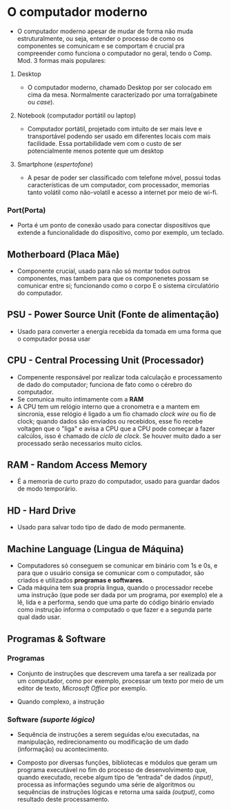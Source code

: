 # O computador moderno

- O computador moderno apesar de mudar de forma não muda estruturalmente, ou seja, entender o processo de como os componentes se comunicam e se comportam é crucial pra compreender como funciona o computador no geral, tendo o Comp. Mod. 3 formas mais populares:

1. Desktop
    - O computador moderno, chamado Desktop por ser colocado em cima da mesa. Normalmente caracterizado por uma torra(gabinete ou *case*).    

2. Notebook (computador portátil ou laptop)
    - Computador portátil, projetado com intuito de ser mais leve e transportável podendo ser usado em diferentes locais com mais facilidade. Essa portabilidade vem com o custo de ser potencialmente menos potente que um desktop   

3. Smartphone (*espertofone*)
    - A pesar de poder ser classificado com telefone móvel, possui todas características de um computador, com processador, memorias tanto volátil como não-volatil e acesso a internet por meio de wi-fi.    

### Port(Porta)    

- Porta é um ponto de conexão usado para conectar dispositivos que extende a funcionalidade do dispositivo, como por exemplo, um teclado.   

## Motherboard (Placa Mãe)    

- Componente crucial, usado para não só montar todos outros componentes, mas tambem para que os componenetes possam se comunicar entre si; funcionando como o corpo E o sistema circulatório do computador.

## PSU - Power Source Unit (Fonte de alimentação)   

- Usado para converter a energia recebida da tomada em uma forma que o computador possa usar 

## CPU - Central Processing Unit (Processador)   

- Compenente responsável por realizar toda calculação e processamento de dado do computador; funciona de fato como o cérebro do computador. 
- Se comunica muito intimamente com a **RAM**
- A CPU tem um relógio interno que a cronometra e a mantem em sincronia, esse relógio é ligado a um fio chamado *clock wire* ou fio de clock; quando dados são enviados ou recebidos, esse fio recebe voltagen que o "liga" e avisa a CPU que a CPU pode começar a fazer calcúlos, isso é chamado de *ciclo de clock*. Se houver muito dado a ser processado serão necessarios muito ciclos.     

## RAM - Random Access Memory   

- É a memoria de curto prazo do computador, usado para guardar dados de modo temporário.    

## HD - Hard Drive   

- Usado para salvar todo tipo de dado de modo permanente.    

## Machine Language (Lingua de Máquina)    

- Computadores só conseguem se comunicar em binário com 1s e 0s, e para que o usuário consiga se comunicar com o computador, são criados e utilizados **programas e softwares**.       
- Cada máquina tem sua propria lingua, quando o processador recebe uma instrução (que pode ser dada por um programa, por exemplo) ele a lê, lida e a performa, sendo que uma parte do código binário enviado como instrução informa o computado o que fazer e a segunda parte qual dado usar. 

## Programas & Software    

### Programas    

- Conjunto de instruções que descrevem uma tarefa a ser realizada por um computador, como por exemplo, processar um texto por meio de um editor de texto, *Microsoft Office* por exemplo.    

- Quando complexo, a instrução 
### Software *(suporte lógico)*    

- Sequência de instruções a serem seguidas e/ou executadas, na manipulação, redirecionamento ou modificação de um dado (informação) ou acontecimento.    

- Composto por diversas funções, bibliotecas e módulos que geram um programa executável no fim do processo de desenvolvimento que, quando executado, recebe algum tipo de “entrada” de dados *(input)*, processa as informações segundo uma série de algoritmos ou sequências de instruções lógicas e retorna uma saída *(output)*, como resultado deste processamento.     